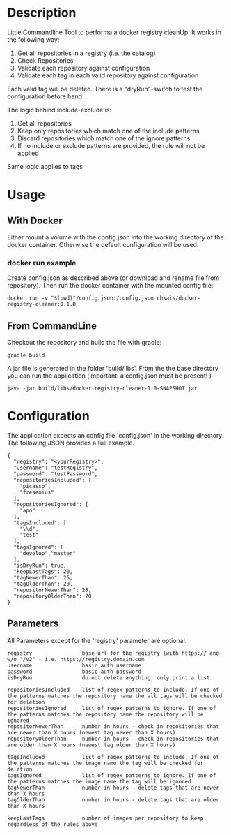 # Description #
Little Commandline Tool to performa a docker registry cleanUp. It works in the following way:
   1. Get all repositories in a registry (i.e. the catalog)
   2. Check Repositories 
   3. Validate each repository against configuration
   4. Validate each tag in each valid repository against configuration

Each valid tag will be deleted. There is a "dryRun"-switch to test the configuration before hand.

The logic behind include-exclude is:
   1. Get all repositories
   2. Keep only repositories which match one of the include patterns
   3. Discard repositories which match one of the ignore patterns
   4. If no include or exclude patterns are provided, the rule will not be applied
 
 Same logic applies to tags

# Usage #
## With Docker ##
Either mount a volume with the config.json into the working directory of the docker container.
Otherwise the default configuration will be used.
### docker run example ###
Create config.json as described above (or download and rename file from repository). Then run the docker container with the mounted config file:

    docker run -v "$(pwd)"/config.json:/config.json chkais/docker-registry-cleaner:0.1.0

## From CommandLine ##
Checkout the repository and build the file with gradle:
    
    gradle build
    
A jar file is generated in the folder 'build/libs'.  From the the base directory you can run the application (important: a config.json must be present! )

    java -jar build/libs/docker-registry-cleaner-1.0-SNAPSHOT.jar


# Configuration #
The application expects an config file 'config.json' in the working directory.
The following JSON provides a full example.

    {
      "registry": "<yourRegistry>",
      "username": "testRegistry",
      "password": "testPassword",
      "repositoriesIncluded": [
        "picasso",
        "fresenius"
      ],
      "repositoriesIgnored": [
        "apo"
      ],
      "tagsIncluded": [
        "\\d",
        "test"
      ],
      "tagsIgnored": [
        "develop","master"
      ],
      "isDryRun": true,
      "keepLastTags": 20,
      "tagNewerThan": 25,
      "tagOlderThan": 20,
      "repositorNewerThan": 25,
      "repositoryOlderThan": 20
    }

## Parameters ##
All Parameters except for the 'registry' parameter are optional.

    registry                base url for the registry (with https:// and w/o "/v2" - i.e. https://registry.domain.com
    username                basic auth username
    password                basic auth password
    isDryRun                do not delete anything, only print a list
    
    repositoriesIncluded    list of regex patterns to include. If one of the patterns matches the repository name the all tags will be checked for deletion
    repositoriesIgnored     list of regex patterns to ignore. If one of the patterns matches the repository name the repository will be ignored
    repositorNewerThan      number in hours - check in repositories that are newer than X hours (newest tag newer than X hours)
    repositoryOlderThan     number in hours - check in repositories that are older than X hours (newest tag older than X hours)
        
    tagsIncluded            list of regex patterns to include. If one of the patterns matches the image name the tag will be checked for deletion
    tagsIgnored             list of regex patterns to ignore. If one of the patterns matches the image name the tag will be ignored
    tagNewerThan            number in hours - delete tags that are newer than X hours
    tagOlderThan            number in hours - delete tags that are older than X hours
    
    keepLastTags            number of images per repository to keep regardless of the rules above
 





    
    
